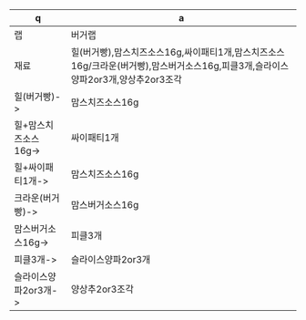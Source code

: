  q  | a
--- | ---
랩	| 버거랩
재료	| 힐(버거빵),맘스치즈소스16g,싸이패티1개,맘스치즈소스16g/크라운(버거빵),맘스버거소스16g,피클3개,슬라이스양파2or3개,양상추2or3조각
힐(버거빵)->	| 맘스치즈소스16g
힐+맘스치즈소스16g->	| 싸이패티1개
힐+싸이패티1개->	| 맘스치즈소스16g
크라운(버거빵)->	| 맘스버거소스16g
맘스버거소스16g->	| 피클3개
피클3개->	| 슬라이스양파2or3개
슬라이스양파2or3개->	| 양상추2or3조각
